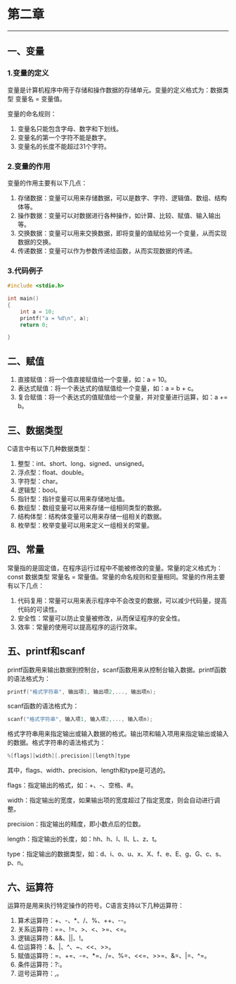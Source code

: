 # 第二章
--- 
## 一、变量
### 1.变量的定义

变量是计算机程序中用于存储和操作数据的存储单元。变量的定义格式为：数据类型 变量名 = 变量值。

变量的命名规则：

1. 变量名只能包含字母、数字和下划线。
2. 变量名的第一个字符不能是数字。
3. 变量名的长度不能超过31个字符。

### 2.变量的作用

变量的作用主要有以下几点：

1. 存储数据：变量可以用来存储数据，可以是数字、字符、逻辑值、数组、结构体等。
2. 操作数据：变量可以对数据进行各种操作，如计算、比较、赋值、输入输出等。
3. 交换数据：变量可以用来交换数据，即将变量的值赋给另一个变量，从而实现数据的交换。
4. 传递数据：变量可以作为参数传递给函数，从而实现数据的传递。

### 3.代码例子
```c
#include <stdio.h>

int main()
{
    int a = 10;
    printf("a = %d\n", a);
    return 0;

}
```
## 二、赋值

1. 直接赋值：将一个值直接赋值给一个变量，如：a = 10。
2. 表达式赋值：将一个表达式的值赋值给一个变量，如：a = b + c。
3. 复合赋值：将一个表达式的值赋值给一个变量，并对变量进行运算，如：a += b。

## 三、数据类型

C语言中有以下几种数据类型：

1. 整型：int、short、long、signed、unsigned。
2. 浮点型：float、double。
3. 字符型：char。
4. 逻辑型：bool。
5. 指针型：指针变量可以用来存储地址值。
6. 数组型：数组变量可以用来存储一组相同类型的数据。
7. 结构体型：结构体变量可以用来存储一组相关的数据。
8. 枚举型：枚举变量可以用来定义一组相关的常量。

## 四、常量

常量指的是固定值，在程序运行过程中不能被修改的变量。常量的定义格式为：const 数据类型 常量名 = 常量值。常量的命名规则和变量相同。常量的作用主要有以下几点：

1. 代码复用：常量可以用来表示程序中不会改变的数据，可以减少代码量，提高代码的可读性。
2. 安全性：常量可以防止变量被修改，从而保证程序的安全性。
3. 效率：常量的使用可以提高程序的运行效率。

##  五、printf和scanf
printf函数用来输出数据到控制台，scanf函数用来从控制台输入数据。printf函数的语法格式为：

```c        
printf("格式字符串", 输出项1, 输出项2,..., 输出项n);
```

scanf函数的语法格式为：

```c
scanf("格式字符串", 输入项1, 输入项2,..., 输入项n);
```

格式字符串用来指定输出或输入数据的格式。输出项和输入项用来指定输出或输入的数据。格式字符串的语法格式为：

```c
%[flags][width][.precision][length]type
```

其中，flags、width、precision、length和type是可选的。

flags：指定输出的格式，如：+、-、空格、#。

width：指定输出的宽度，如果输出项的宽度超过了指定宽度，则会自动进行调整。

precision：指定输出的精度，即小数点后的位数。

length：指定输出的长度，如：hh、h、l、ll、L、z、t。

type：指定输出的数据类型，如：d、i、o、u、x、X、f、e、E、g、G、c、s、p、n。

## 六、运算符

运算符是用来执行特定操作的符号。C语言支持以下几种运算符：

1. 算术运算符：+、-、*、/、%、++、--。
2. 关系运算符：==、!=、>、<、>=、<=。
3. 逻辑运算符：&&、||、!。
4. 位运算符：&、|、^、~、<<、>>。
5. 赋值运算符：=、+=、-=、*=、/=、%=、<<=、>>=、&=、|=、^=。
6. 条件运算符：?:。
7. 逗号运算符：,。

